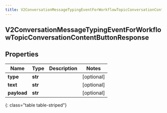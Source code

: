 ```yaml
---
title: V2ConversationMessageTypingEventForWorkflowTopicConversationContentButtonResponse
---
```

## V2ConversationMessageTypingEventForWorkflowTopicConversationContentButtonResponse

## Properties

|Name | Type | Description | Notes|
|------------ | ------------- | ------------- | -------------|
| **type** | **str** |  | [optional] |
| **text** | **str** |  | [optional] |
| **payload** | **str** |  | [optional] |
{: class="table table-striped"}


